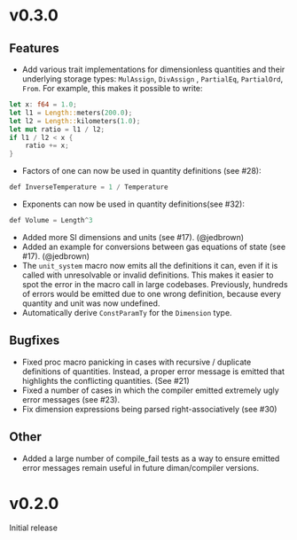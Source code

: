 # v0.3.0
## Features
- Add various trait implementations for dimensionless quantities and their underlying storage types: `MulAssign`, `DivAssign` , `PartialEq`, `PartialOrd`, `From`. For example, this makes it possible to write:
```rust
let x: f64 = 1.0;
let l1 = Length::meters(200.0);
let l2 = Length::kilometers(1.0);
let mut ratio = l1 / l2;
if l1 / l2 < x {
    ratio += x;
}
```
- Factors of one can now be used in quantity definitions (see #28):
```rust
def InverseTemperature = 1 / Temperature
```
- Exponents can now be used in quantity definitions(see #32):
```rust
def Volume = Length^3
```
- Added more SI dimensions and units (see #17). (@jedbrown)
- Added an example for conversions between gas equations of state (see #17). (@jedbrown)
- The `unit_system` macro now emits all the definitions it can, even if it is called with unresolvable or invalid definitions. This makes it easier to spot the error in the macro call in large codebases. Previously, hundreds of errors would be emitted due to one wrong definition, because every quantity and unit was now undefined.
- Automatically derive `ConstParamTy` for the `Dimension` type.

## Bugfixes
- Fixed proc macro panicking in cases with recursive / duplicate definitions of quantities. Instead, a proper error message is emitted that highlights the conflicting quantities. (See #21)
- Fixed a number of cases in which the compiler emitted extremely ugly error messages (see #23).
- Fix dimension expressions being parsed right-associatively (see #30)

## Other
- Added a large number of compile_fail tests as a way to ensure emitted error messages remain useful in future diman/compiler versions.

# v0.2.0
Initial release
